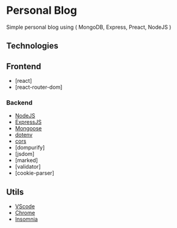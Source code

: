 # Personal Blog

Simple personal blog using ( MongoDB, Express, Preact, NodeJS )

## Technologies

## Frontend

* [react]
* [react-router-dom]

### Backend

* [NodeJS](https://nodejs.org/en/)
* [ExpressJS](https://expressjs.com/)
* [Mongoose](https://mongoosejs.com/)
* [dotenv](https://www.npmjs.com/package/dotenv)
* [cors](https://www.npmjs.com/package/cors)
* [dompurify]
* [jsdom]
* [marked]
* [validator]
* [cookie-parser]

## Utils

* [VScode](https://code.visualstudio.com/)
* [Chrome](https://www.google.com/intl/es-419/chrome/)
* [Insomnia](https://insomnia.rest/)